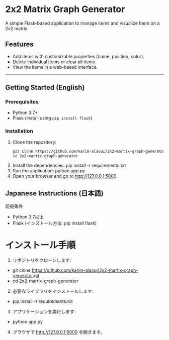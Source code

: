 # 2x2 Matrix Graph Generator

A simple Flask-based application to manage items and visualize them on a 2x2 matrix.

## Features
- Add items with customizable properties (name, position, color).
- Delete individual items or clear all items.
- View the items in a web-based interface.

---

## Getting Started (English)

### Prerequisites
- Python 3.7+
- Flask (install using `pip install flask`)

### Installation
1. Clone the repository:
   ```bash
   git clone https://github.com/karim-alaoui/2x2-martix-graph-generator.git
   cd 2x2-martix-graph-generator
2. Install the dependencies:
   pip install -r requirements.txt
3. Run the application:
   python app.py
4. Open your browser and go to http://127.0.0.1:5000.

## Japanese Instructions (日本語)
前提条件
- Python 3.7以上
- Flask (インストール方法: pip install flask)

# インストール手順
1. リポジトリをクローンします:
- git clone https://github.com/karim-alaoui/2x2-martix-graph-generator.git
- cd 2x2-martix-graph-generator

2. 必要なライブラリをインストールします:
- pip install -r requirements.txt

3. アプリケーションを実行します:
- python app.py

4. ブラウザで http://127.0.0.1:5000 を開きます。